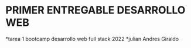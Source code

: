 # PRIMER ENTREGABLE DESARROLLO WEB 
*tarea 1 bootcamp desarrollo web full stack 2022
*julian Andres Giraldo
